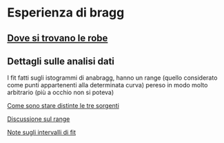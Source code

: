 # Esperienza di bragg  

## [Dove si trovano le robe](directory_structure.md)


## Dettagli sulle analisi dati

I fit fatti sugli istogrammi di anabragg, hanno un range (quello considerato come punti appartenenti alla determinata curva) pereso in modo molto arbitrario (più a occhio non si poteva)

[Come sono stare distinte le tre sorgenti](riconoscimento_particelle.md)

[Discussione sul range](discussione_range.md)

[Note sugli intervalli di fit](note_fit_intervalli.md)



